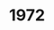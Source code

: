 ---
title: '1972'
indice: 0.28416361503200727
countries:
- title: Denmark
  code: DNK
  indice: 0.3428871659789525
- title: France
  code: FRA
  indice: 0.34107208239807696
- title: Korea
  code: KOR
  indice: 0.22568523091553297
- title: Netherlands
  code: NLD
  indice: 0.31742264198461717
- title: New Zealand
  code: NZL
  indice: 0.28641732283464577
- title: Norway
  code: NOR
  indice: 0.3145534246575341
- title: China
  code: CHN
  indice: 0.16110743645469133
---